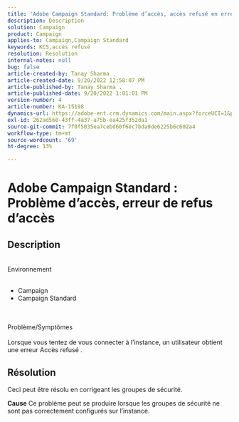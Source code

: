 ```yaml
---
title: 'Adobe Campaign Standard: Problème d’accès, accès refusé en erreur'
description: Description
solution: Campaign
product: Campaign
applies-to: Campaign,Campaign Standard
keywords: KCS,accès refusé
resolution: Resolution
internal-notes: null
bug: false
article-created-by: Tanay Sharma .
article-created-date: 9/20/2022 12:58:07 PM
article-published-by: Tanay Sharma .
article-published-date: 9/20/2022 1:01:01 PM
version-number: 4
article-number: KA-15198
dynamics-url: https://adobe-ent.crm.dynamics.com/main.aspx?forceUCI=1&pagetype=entityrecord&etn=knowledgearticle&id=f4b308dc-e338-ed11-9db1-002248086735
exl-id: 262ad560-43ff-4a37-a75b-ea425f352da1
source-git-commit: 7f0f5035ea7cebd60f6ec7bda9de6225b6c602a4
workflow-type: tm+mt
source-wordcount: '69'
ht-degree: 13%

---
```


# Adobe Campaign Standard : Problème d’accès, erreur de refus d’accès

## Description

<br>Environnement<br><br>
- Campaign
- Campaign Standard



<br><br>Problème/Symptômes<br><br>
Lorsque vous tentez de vous connecter à l’instance, un utilisateur obtient une erreur Accès refusé .


## Résolution




Ceci peut être résolu en corrigeant les groupes de sécurité.


<b>Cause</b>
Ce problème peut se produire lorsque les groupes de sécurité ne sont pas correctement configurés sur l’instance.
